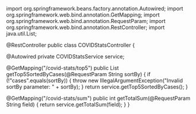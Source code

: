 import org.springframework.beans.factory.annotation.Autowired;
import org.springframework.web.bind.annotation.GetMapping;
import org.springframework.web.bind.annotation.RequestParam;
import org.springframework.web.bind.annotation.RestController;
import java.util.List;

@RestController
public class COVIDStatsController {

  @Autowired
  private COVIDStatsService service;

  @GetMapping("/covid-stats/top5")
  public List<COVIDStats> getTop5SortedByCases(@RequestParam String sortBy) {
    if (!"cases".equals(sortBy)) {
      throw new IllegalArgumentException("Invalid sortBy parameter: " + sortBy);
    }
    return service.getTop5SortedByCases();
  }

  @GetMapping("/covid-stats/sum")
  public int getTotalSum(@RequestParam String field) {
    return service.getTotalSum(field);
  }
}
